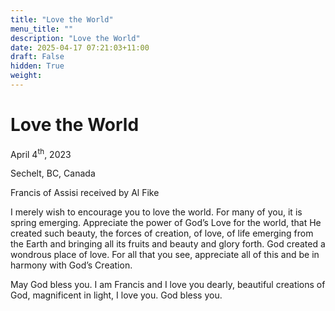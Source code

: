 ```yaml
---
title: "Love the World"
menu_title: ""
description: "Love the World"
date: 2025-04-17 07:21:03+11:00
draft: False
hidden: True
weight:
---
```

# Love the World

April 4<sup>th</sup>, 2023

Sechelt, BC, Canada

Francis of Assisi received by Al Fike

I merely wish to encourage you to love the world. For many of you, it is spring emerging. Appreciate the power of God’s Love for the world, that He created such beauty, the forces of creation, of love, of life emerging from the Earth and bringing all its fruits and beauty and glory forth. God created a wondrous place of love. For all that you see, appreciate all of this and be in harmony with God’s Creation.

May God bless you. I am Francis and I love you dearly, beautiful creations of God, magnificent in light, I love you. God bless you.
